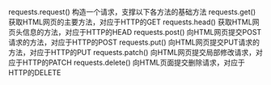 requests.request() 构造一个请求，支撑以下各方法的基础方法
requests.get() 获取HTML网页的主要方法，对应于HTTP的GET
requests.head() 获取HTML网页头信息的方法，对应于HTTP的HEAD
requests.post() 向HTML网页提交POST请求的方法，对应于HTTP的POST
requests.put() 向HTML网页提交PUT请求的方法，对应于HTTP的PUT
requests.patch() 向HTML网页提交局部修改请求，对应于HTTP的PATCH
requests.delete() 向HTML页面提交删除请求，对应于HTTP的DELETE
